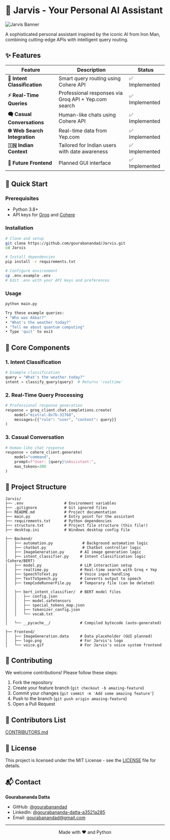 # 🤖 Jarvis - Your Personal AI Assistant

![Jarvis Banner](https://github.com/gourabanandad/Jarvis/blob/571af57414182e05e160b1cf49d7ddb38061ffcb/banner.png)


A sophisticated personal assistant inspired by the iconic AI from Iron Man, combining cutting-edge APIs with intelligent query routing.

## ✨ Features

| Feature                       | Description                                          | Status        |
| ----------------------------- | ---------------------------------------------------- | ------------- |
| **🧠 Intent Classification**  | Smart query routing using Cohere API                 | ✅ Implemented |
| **⚡ Real-Time Queries**       | Professional responses via Groq API + Yep.com search | ✅ Implemented |
| **🗬️ Casual Conversations**  | Human-like chats using Cohere API                    | ✅ Implemented |
| **🌐 Web Search Integration** | Real-time data from Yep.com                          | ✅ Implemented |
| **🇮🇳 Indian Context**       | Tailored for Indian users with date awareness        | ✅ Implemented |
| **🎨 Future Frontend**        | Planned GUI interface                                | ✅ Implemented |

## 🚀 Quick Start

### Prerequisites

* Python 3.8+
* API keys for [Groq](https://groq.com/) and [Cohere](https://cohere.com/)

### Installation

```bash
# Clone and setup
git clone https://github.com/gourabanandad/Jarvis.git
cd Jarvis

# Install dependencies
pip install -r requirements.txt

# Configure environment
cp .env.example .env
# Edit .env with your API keys and preferences
```

### Usage

```bash
python main.py

Try these example queries:
• "Who was Akbar?"
• "What's the weather today?"
• "Tell me about quantum computing"
• Type 'quit' to exit
```

## 🧹 Core Components

### 1. Intent Classification

```python
# Example classification
query = "What's the weather today?"
intent = classify_query(query)  # Returns 'realtime'
```

### 2. Real-Time Query Processing

```python
# Professional response generation
response = groq_client.chat.completions.create(
    model="mixtral-8x7b-32768",
    messages=[{"role": "user", "content": query}]
)
```

### 3. Casual Conversation

```python
# Human-like chat response
response = cohere_client.generate(
    model="command",
    prompt=f"User: {query}\nAssistant:",
    max_tokens=300
)
```

## 📂 Project Structure

```
Jarvis/
├── .env                  # Environment variables
├── .gitignore            # Git ignored files
├── README.md             # Project documentation
├── main.py               # Entry point for the assistant
├── requirements.txt      # Python dependencies
├── structure.txt         # Project file structure (this file!)
├── desktop.ini           # Windows desktop config file

├── Backend/
│   ├── automation.py             # Background automation logic
│   ├── chatbot.py                # Chatbot controller logic
│   ├── ImageGeneration.py       # AI image generation logic
│   ├── intent_classifier.py     # Intent classification logic (Cohere/BERT)
│   ├── model.py                 # LLM interaction setup
│   ├── realtime.py              # Real-time search with Groq + Yep
│   ├── SpeechToText.py          # Voice input handling
│   ├── TextToSpeech.py          # Converts output to speech
│   ├── tempCodeRunnerFile.py    # Temporary file (can be deleted)
│
│   ├── bert_intent_classifier/  # BERT model files
│   │   ├── config.json
│   │   ├── model.safetensors
│   │   ├── special_tokens_map.json
│   │   ├── tokenizer_config.json
│   │   └── vocab.txt
│
│   └── __pycache__/             # Compiled bytecode (auto-generated)

├── Frontend/
│   ├── ImageGeneration.data     # Data placeholder (GUI planned)
│   ├── logo.png                 # For Jarvis's logo
│   └── voice.gif                # For Jarvis's voice system frontend
```

## 🤝 Contributing

We welcome contributions! Please follow these steps:

1. Fork the repository
2. Create your feature branch (`git checkout -b amazing-feature`)
3. Commit your changes (`git commit -m 'Add some amazing feature'`)
4. Push to the branch (`git push origin amazing-feature`)
5. Open a Pull Request

## 👥 Contributors List
[CONTRIBUTORS.md](CONTRIBUTORS.md)

## 📜 License

This project is licensed under the MIT License - see the [LICENSE](LICENSE) file for details.

## 📬 Contact

**Gourabananda Datta**

* GitHub: [@gourabanandad](https://github.com/gourabanandad)
* LinkedIn: [@gourabananda-datta-a3521a285](https://www.linkedin.com/in/gourabananda-datta-a3521a285?utm_source=share&utm_campaign=share_via&utm_content=profile&utm_medium=android_app) 
* Email: [gourabanandad@gmail.com](mailto:gourabanandad@gmail.com) 

---

<div align="center">
Made with ❤️ and Python
</div>
